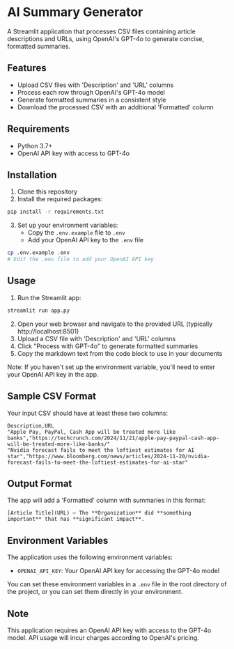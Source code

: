 # AI Summary Generator

A Streamlit application that processes CSV files containing article descriptions and URLs, using OpenAI's GPT-4o to generate concise, formatted summaries.

## Features

- Upload CSV files with 'Description' and 'URL' columns
- Process each row through OpenAI's GPT-4o model
- Generate formatted summaries in a consistent style
- Download the processed CSV with an additional 'Formatted' column

## Requirements

- Python 3.7+
- OpenAI API key with access to GPT-4o

## Installation

1. Clone this repository
2. Install the required packages:

```bash
pip install -r requirements.txt
```

3. Set up your environment variables:
   - Copy the `.env.example` file to `.env`
   - Add your OpenAI API key to the `.env` file

```bash
cp .env.example .env
# Edit the .env file to add your OpenAI API key
```

## Usage

1. Run the Streamlit app:

```bash
streamlit run app.py
```

2. Open your web browser and navigate to the provided URL (typically http://localhost:8501)
3. Upload a CSV file with 'Description' and 'URL' columns
4. Click "Process with GPT-4o" to generate formatted summaries
5. Copy the markdown text from the code block to use in your documents

Note: If you haven't set up the environment variable, you'll need to enter your OpenAI API key in the app.

## Sample CSV Format

Your input CSV should have at least these two columns:

```
Description,URL
"Apple Pay, PayPal, Cash App will be treated more like banks","https://techcrunch.com/2024/11/21/apple-pay-paypal-cash-app-will-be-treated-more-like-banks/"
"Nvidia forecast fails to meet the loftiest estimates for AI star","https://www.bloomberg.com/news/articles/2024-11-20/nvidia-forecast-fails-to-meet-the-loftiest-estimates-for-ai-star"
```

## Output Format

The app will add a 'Formatted' column with summaries in this format:

```
[Article Title](URL) — The **Organization** did **something important** that has **significant impact**.
```

## Environment Variables

The application uses the following environment variables:

- `OPENAI_API_KEY`: Your OpenAI API key for accessing the GPT-4o model

You can set these environment variables in a `.env` file in the root directory of the project, or you can set them directly in your environment.

## Note

This application requires an OpenAI API key with access to the GPT-4o model. API usage will incur charges according to OpenAI's pricing.
